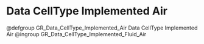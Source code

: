 Data CellType Implemented Air
===================================

@defgroup GR_Data_CellType_Implemented_Air Data CellType Implemented Air
@ingroup GR_Data_CellType_Implemented_Fluid_Air
